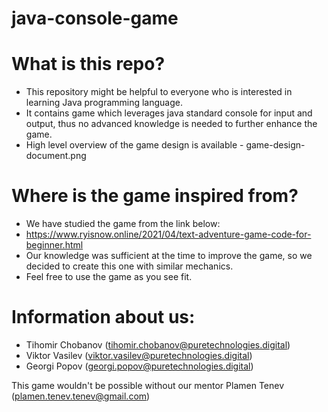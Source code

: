 # java-console-game #

# What is this repo? #
- This repository might be helpful to everyone who is interested in learning Java programming language. 
- It contains game which leverages java standard console for input and output, thus no advanced knowledge is needed to further enhance the game.
- High level overview of the game design is available - game-design-document.png

# Where is the game inspired from?
- We have studied the game from the link below:
- https://www.ryisnow.online/2021/04/text-adventure-game-code-for-beginner.html
- Our knowledge was sufficient at the time to improve the game, so we decided to create this one with similar mechanics.
- Feel free to use the game as you see fit.

# Information about us: #

- Tihomir Chobanov   (tihomir.chobanov@puretechnologies.digital)
- Viktor Vasilev     (viktor.vasilev@puretechnologies.digital)
- Georgi Popov       (georgi.popov@puretechnologies.digital)  

This game wouldn't be possible without our mentor Plamen Tenev (plamen.tenev.tenev@gmail.com)
